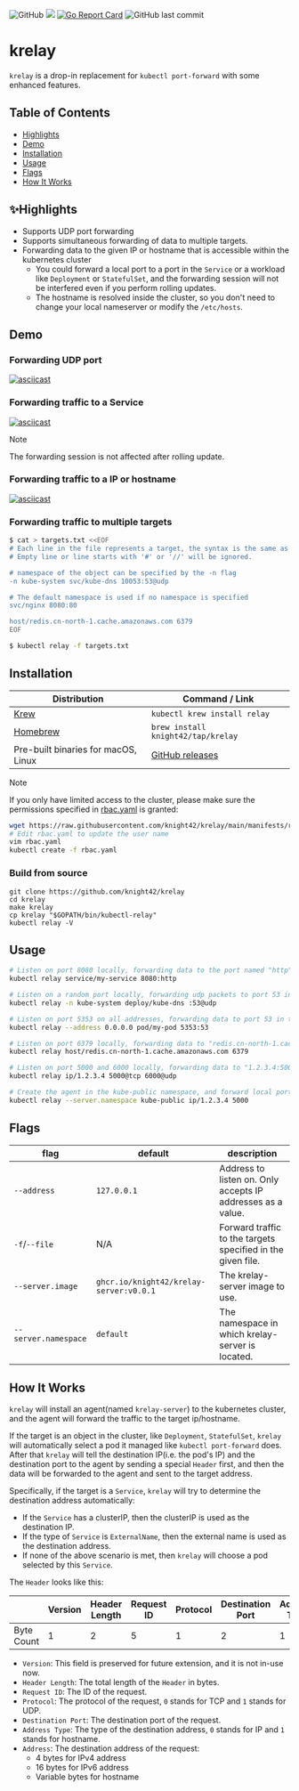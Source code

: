 ![GitHub](https://img.shields.io/github/license/knight42/krelay)
![](https://github.com/knight42/krelay/actions/workflows/test.yml/badge.svg)
[![Go Report Card](https://goreportcard.com/badge/github.com/knight42/krelay)](https://goreportcard.com/report/github.com/knight42/krelay)
![GitHub last commit](https://img.shields.io/github/last-commit/knight42/krelay)

# krelay

`krelay` is a drop-in replacement for `kubectl port-forward` with some enhanced features.

## Table of Contents

- [Highlights](#highlights)
- [Demo](#demo)
- [Installation](#installation)
- [Usage](#usage)
- [Flags](#flags)
- [How It Works](#how-it-works)

## ✨Highlights

* Supports UDP port forwarding
* Supports simultaneous forwarding of data to multiple targets.
* Forwarding data to the given IP or hostname that is accessible within the kubernetes cluster
  * You could forward a local port to a port in the `Service` or a workload like `Deployment` or `StatefulSet`, and the forwarding session will not be interfered even if you perform rolling updates.
  * The hostname is resolved inside the cluster, so you don't need to change your local nameserver or modify the `/etc/hosts`.

## Demo

### Forwarding UDP port

[![asciicast](https://asciinema.org/a/452745.svg)](https://asciinema.org/a/452745)

### Forwarding traffic to a Service

[![asciicast](https://asciinema.org/a/452747.svg)](https://asciinema.org/a/452747)

> [!NOTE]
> The forwarding session is not affected after rolling update.

### Forwarding traffic to a IP or hostname

[![asciicast](https://asciinema.org/a/452749.svg)](https://asciinema.org/a/452749)

### Forwarding traffic to multiple targets

```bash
$ cat > targets.txt <<EOF
# Each line in the file represents a target, the syntax is the same as the command line.
# Empty line or line starts with '#' or '//' will be ignored.

# namespace of the object can be specified by the -n flag
-n kube-system svc/kube-dns 10053:53@udp

# The default namespace is used if no namespace is specified
svc/nginx 8080:80

host/redis.cn-north-1.cache.amazonaws.com 6379
EOF

$ kubectl relay -f targets.txt
```

## Installation

| Distribution                          | Command / Link                                                 |
|---------------------------------------|----------------------------------------------------------------|
| [Krew](https://krew.sigs.k8s.io/)     | `kubectl krew install relay`                                   |
| [Homebrew](https://brew.sh/)          | `brew install knight42/tap/krelay`                             |
| Pre-built binaries for macOS, Linux   | [GitHub releases](https://github.com/knight42/krelay/releases) |

> [!NOTE]
> If you only have limited access to the cluster, please make sure the permissions specified in [rbac.yaml](./manifests/rbac.yaml)
is granted:

```bash
wget https://raw.githubusercontent.com/knight42/krelay/main/manifests/rbac.yaml
# Edit rbac.yaml to update the user name
vim rbac.yaml
kubectl create -f rbac.yaml
```

### Build from source

```
git clone https://github.com/knight42/krelay
cd krelay
make krelay
cp krelay "$GOPATH/bin/kubectl-relay"
kubectl relay -V
```

## Usage

```bash
# Listen on port 8080 locally, forwarding data to the port named "http" in the service
kubectl relay service/my-service 8080:http

# Listen on a random port locally, forwarding udp packets to port 53 in a pod selected by the deployment
kubectl relay -n kube-system deploy/kube-dns :53@udp

# Listen on port 5353 on all addresses, forwarding data to port 53 in the pod
kubectl relay --address 0.0.0.0 pod/my-pod 5353:53

# Listen on port 6379 locally, forwarding data to "redis.cn-north-1.cache.amazonaws.com:6379" from the cluster
kubectl relay host/redis.cn-north-1.cache.amazonaws.com 6379

# Listen on port 5000 and 6000 locally, forwarding data to "1.2.3.4:5000" and "1.2.3.4:6000" from the cluster
kubectl relay ip/1.2.3.4 5000@tcp 6000@udp

# Create the agent in the kube-public namespace, and forward local port 5000 to "1.2.3.4:5000"
kubectl relay --server.namespace kube-public ip/1.2.3.4 5000
```

## Flags

| flag                 | default                                 | description                                                 |
|----------------------|-----------------------------------------|-------------------------------------------------------------|
| `--address`          | `127.0.0.1`                             | Address to listen on. Only accepts IP addresses as a value. |
| `-f`/`--file`        | N/A                                     | Forward traffic to the targets specified in the given file. |
| `--server.image`     | `ghcr.io/knight42/krelay-server:v0.0.1` | The krelay-server image to use.                             |
| `--server.namespace` | `default`                               | The namespace in which krelay-server is located.            |

## How It Works

`krelay` will install an agent(named `krelay-server`) to the kubernetes cluster, and the agent will forward the traffic to the target ip/hostname.

If the target is an object in the cluster, like `Deployment`, `StatefulSet`, `krelay` will automatically select a pod it managed like `kubectl port-forward` does.
After that `krelay` will tell the destination IP(i.e. the pod's IP) and the destination port to the agent by sending a special `Header` first,
and then the data will be forwarded to the agent and sent to the target address.

Specifically, if the target is a `Service`, `krelay` will try to determine the destination address automatically:
* If the `Service` has a clusterIP, then the clusterIP is used as the destination IP.
* If the type of `Service` is `ExternalName`, then the external name is used as the destination address.
* If none of the above scenario is met, then `krelay` will choose a pod selected by this `Service`.

The `Header` looks like this:

|            | Version | Header Length | Request ID | Protocol | Destination Port | Address Type | Address  |
|------------|---------|---------------|------------|----------|------------------|--------------|----------|
| Byte Count | 1       | 2             | 5          | 1        | 2                | 1            | Variable |

* `Version`: This field is preserved for future extension, and it is not in-use now.
* `Header Length`: The total length of the `Header` in bytes.
* `Request ID`: The ID of the request.
* `Protocol`: The protocol of the request, `0` stands for TCP and `1` stands for UDP.
* `Destination Port`: The destination port of the request.
* `Address Type`: The type of the destination address, `0` stands for IP and `1` stands for hostname.
* `Address`: The destination address of the request:
  * 4 bytes for IPv4 address
  * 16 bytes for IPv6 address
  * Variable bytes for hostname
